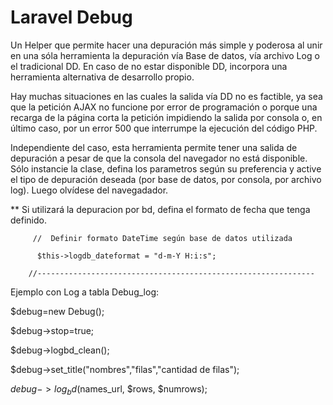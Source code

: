 # Laravel Debug

Un Helper que permite hacer una depuración más simple y poderosa al unir en una sóla herramienta la depuración vía Base de datos, vía archivo Log o el tradicional DD. En caso de no estar disponible DD,  incorpora una herramienta alternativa de desarrollo propio.

Hay muchas situaciones en las cuales la salida vía DD no es factible, ya sea que la petición AJAX no funcione por error de programación o porque una recarga de la página corta la petición impidiendo la salida por consola o, en último caso, por un error 500 que interrumpe la ejecución del código PHP.

Independiente del caso, esta herramienta permite tener una salida de depuración a pesar de que la consola del navegador no está disponible. Sólo instancie la clase, defina los parametros según su preferencia y active el tipo de depuración deseada (por base de datos, por consola, por archivo log). Luego olvídese del navegadador.

** Si utilizará la depuracion por bd, defina el formato de  fecha que tenga definido.

         //  Definir formato DateTime según base de datos utilizada

          $this->logdb_dateformat = "d-m-Y H:i:s";
         
        //--------------------------------------------------------------        

Ejemplo con Log a tabla Debug_log:

  $debug=new Debug();
  
  $debug->stop=true;
    
  
  $debug->logbd_clean();
  
  $debug->set_title("nombres","filas","cantidad de filas");
    
  $debug->log_bd($names_url, $rows, $numrows);
